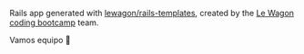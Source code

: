 Rails app generated with [lewagon/rails-templates](https://github.com/lewagon/rails-templates), created by the [Le Wagon coding bootcamp](https://www.lewagon.com) team.

Vamos equipo 💪
